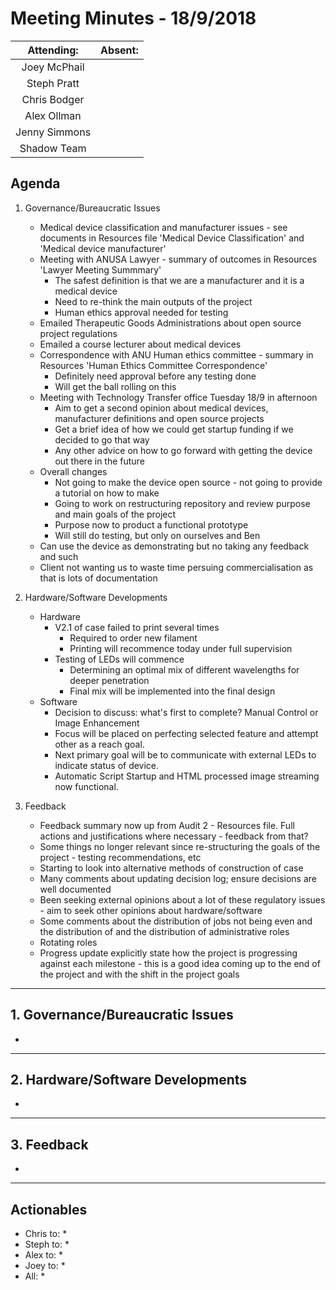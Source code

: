 # Meeting Minutes - 18/9/2018

| Attending: | Absent: |
| :---: | :---: |
| Joey McPhail | |
| Steph Pratt | |
| Chris Bodger | |
| Alex Ollman | |
| Jenny Simmons | |
| Shadow Team | |

## Agenda
1. Governance/Bureaucratic Issues
   * Medical device classification and manufacturer issues - see documents in Resources file 'Medical Device Classification' and 'Medical device manufacturer'
   * Meeting with ANUSA Lawyer - summary of outcomes in Resources 'Lawyer Meeting Summmary'
     * The safest definition is that we are a manufacturer and it is a medical device
     * Need to re-think the main outputs of the project
     * Human ethics approval needed for testing
   * Emailed Therapeutic Goods Administrations about open source project regulations
   * Emailed a course lecturer about medical devices
   * Correspondence with ANU Human ethics committee - summary in Resources 'Human Ethics Committee Correspondence'
     * Definitely need approval before any testing done
     * Will get the ball rolling on this
   * Meeting with Technology Transfer office Tuesday 18/9 in afternoon
     * Aim to get a second opinion about medical devices, manufacturer definitions and open source projects
     * Get a brief idea of how we could get startup funding if we decided to go that way
     * Any other advice on how to go forward with getting the device out there in the future
   * Overall changes
     * Not going to make the device open source - not going to provide a tutorial on how to make
     * Going to work on restructuring repository and review purpose and main goals of the project
     * Purpose now to product a functional prototype
     * Will still do testing, but only on ourselves and Ben
   * Can use the device as demonstrating but no taking any feedback and such
   * Client not wanting us to waste time persuing commercialisation as that is lots of documentation
2. Hardware/Software Developments
   * Hardware
     * V2.1 of case failed to print several times
       * Required to order new filament
       * Printing will recommence today under full supervision
     * Testing of LEDs will commence
       * Determining an optimal mix of different wavelengths for deeper penetration
       * Final mix will be implemented into the final design
   * Software
     * Decision to discuss: what's first to complete? Manual Control or Image Enhancement
     * Focus will be placed on perfecting selected feature and attempt other as a reach goal.
     * Next primary goal will be to communicate with external LEDs to indicate status of device.
     * Automatic Script Startup and HTML processed image streaming now functional.

3. Feedback
   * Feedback summary now up from Audit 2 - Resources file. Full actions and justifications where necessary - feedback from that?
   * Some things no longer relevant since re-structuring the goals of the project - testing recommendations, etc
   * Starting to look into alternative methods of construction of case
   * Many comments about updating decision log; ensure decisions are well documented
   * Been seeking external opinions about a lot of these regulatory issues - aim to seek other opinions about hardware/software
   * Some comments about the distribution of jobs not being even and the distribution of and the distribution of administrative roles
   * Rotating roles
   * Progress update explicitly state how the project is progressing against each milestone - this is a good idea coming up to the end of the project and with the shift in the project goals

---

## 1. Governance/Bureaucratic Issues
*

---

## 2. Hardware/Software Developments
*

---

## 3. Feedback
*

---

## Actionables
* Chris to:
  *
* Steph to:
  *
* Alex to:
  *
* Joey to:
  *
* All:
  *
